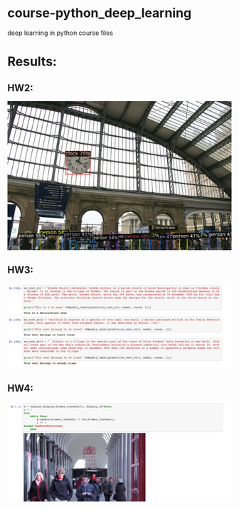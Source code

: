 # course-python_deep_learning
deep learning in python course files

# Results:

## HW2:
![hw2](/images/hw2-res.jpg)

## HW3:
![hw2](/images/hw3-res.png)

## HW4:
![hw2](/images/hw4-res.png)
